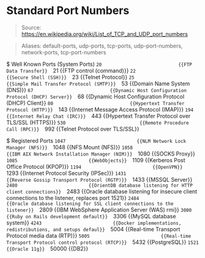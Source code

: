 # Standard Port Numbers

> Source: https://en.wikipedia.org/wiki/List_of_TCP_and_UDP_port_numbers

> Aliases: default-ports, udp-ports, tcp-ports, udp-port-numbers, network-ports, tcp-port-numbers

$ Well Known Ports (System Ports)
    `20                            {{FTP Data Transfer}} 
    `21                            {{FTP control (command)}} 
    `22                            {{Secure Shell (SSH)}} 
    `23                            {{Telnet Protocol}} 
    `25                            {{Simple Mail Transfer Protocol (SMTP)}} 
    `53                            {{Domain Name System (DNS)}} 
    `67                            {{Dynamic Host Configuration Protocol (DHCP) Server}} 
    `68                            {{Dynamic Host Configuration Protocol (DHCP) Client}} 
    `80                            {{Hypertext Transfer Protocol (HTTP)}} 
    `143                           {{Internet Message Access Protocol (IMAP)}} 
    `194                           {{Internet Relay Chat (IRC)}} 
    `443                           {{Hypertext Transfer Protocol over TLS/SSL (HTTPS)}} 
    `530                           {{Remote Procedure Call (RPC)}} 
    `992                           {{Telnet Protocol over TLS/SSL}} 

$ Registered Ports
    `1047                          {{NLM Network Lock Manager (NFS)}} 
    `1048                          {{NFS Mount (NFS)}} 
    `1058                          {{IBM AIX Network Installation Manager (NIM)}} 
    `1080                          {{SOCKS Proxy}} 
    `1085                          {{WebObjects}} 
    `1109                          {{Kerberos Post Office Protocol (KPOP)}} 
    `1194                          {{OpenVPN}} 
    `1293                          {{Internet Protocol Security (IPSec)}} 
    `1431                          {{Reverse Gossip Transport Protocol (RGTP)}} 
    `1433                          {{MSSQL Server}} 
    `2480                          {{OrientDB database listening for HTTP client connections}} 
    `2483                          {{Oracle database listening for insecure client connections to the listener, replaces port 1521}} 
    `2484                          {{Oracle database listening for SSL client connections to the listener}} 
    `2809                          {{IBM WebSphere Application Server (WAS) rmi}} 
    `3000                          {{Ruby on Rails development default}} 
    `3306                          {{MySQL database system}} 
    `4243                          {{Docker implementations, redistributions, and setups defaul}} 
    `5004                          {{Real-time Transport Protocol media data (RTP)}} 
    `5005                          {{Real-time Transport Protocol control protocol (RTCP)}} 
    `5432                          {{PostgreSQL}} 
    `1521                          {{Oracle 11g}} 
    `50000                         {{DB2}} 


